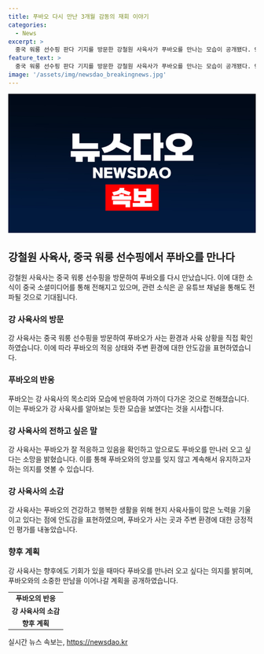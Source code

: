 ```yaml
---
title: 푸바오 다시 만난 3개월 감동의 재회 이야기
categories:
  - News
excerpt: >
  중국 워룽 선수핑 판다 기지를 방문한 강철원 사육사가 푸바오를 만나는 모습이 공개됐다. 92일 만에 푸바오를 만난 강 사육사는 푸바오가 잘 적응하는 것을 확인하며 믿음직한 사육사들의 노력에 안도감을 표현했다. 특히, 푸바오의 건강한 생활환경에 대한 긍정적인 평가와 앞으로도 만날 기회가 있을 때마다 푸바오를 찾고 싶다는 의사를 밝혔다. 유튜브 채널을 통해 더 많은 소식을 전할 예정으로 보인다.
feature_text: >
  중국 워룽 선수핑 판다 기지를 방문한 강철원 사육사가 푸바오를 만나는 모습이 공개됐다. 92일 만에 푸바오를 만난 강 사육사는 푸바오가 잘 적응하는 것을 확인하며 믿음직한 사육사들의 노력에 안도감을 표현했다. 특히, 푸바오의 건강한 생활환경에 대한 긍정적인 평가와 앞으로도 만날 기회가 있을 때마다 푸바오를 찾고 싶다는 의사를 밝혔다. 유튜브 채널을 통해 더 많은 소식을 전할 예정으로 보인다.
image: '/assets/img/newsdao_breakingnews.jpg'
---
```


<p><img src="/assets/img/newsdao_breakingnews.jpg" alt="ranknews 속보" /></p>

<h2 data-ke-size="size26">강철원 사육사, 중국 워룽 선수핑에서 푸바오를 만나다</h2>

<p data-ke-size="size16">강철원 사육사는 중국 워룽 선수핑을 방문하여 푸바오를 다시 만났습니다. 이에 대한 소식이 중국 소셜미디어를 통해 전해지고 있으며, 관련 소식은 곧 유튜브 채널을 통해도 전파될 것으로 기대됩니다.</p>

<h3>강 사육사의 방문</h3>

<p data-ke-size="size16">강 사육사는 중국 워룽 선수핑을 방문하여 푸바오가 사는 환경과 사육 상황을 직접 확인하였습니다. 이에 따라 푸바오의 적응 상태와 주변 환경에 대한 안도감을 표현하였습니다.</p>

<h3>푸바오의 반응</h3>

<p data-ke-size="size16">푸바오는 강 사육사의 목소리와 모습에 반응하여 가까이 다가온 것으로 전해졌습니다. 이는 푸바오가 강 사육사를 알아보는 듯한 모습을 보였다는 것을 시사합니다.</p>

<h3>강 사육사의 전하고 싶은 말</h3>

<p data-ke-size="size16">강 사육사는 푸바오가 잘 적응하고 있음을 확인하고 앞으로도 푸바오를 만나러 오고 싶다는 소망을 밝혔습니다. 이를 통해 푸바오와의 앙꼬를 잊지 않고 계속해서 유지하고자 하는 의지를 엿볼 수 있습니다.</p>

<h3>강 사육사의 소감</h3>

<p data-ke-size="size16">강 사육사는 푸바오의 건강하고 행복한 생활을 위해 현지 사육사들이 많은 노력을 기울이고 있다는 점에 안도감을 표현하였으며, 푸바오가 사는 곳과 주변 환경에 대한 긍정적인 평가를 내놓았습니다.</p>

<h3>향후 계획</h3>

<p data-ke-size="size16">강 사육사는 향후에도 기회가 있을 때마다 푸바오를 만나러 오고 싶다는 의지를 밝히며, 푸바오와의 소중한 만남을 이어나갈 계획을 공개하였습니다.</p>

<table>
  <tr>
    <td style="text-align: center; height: 17px;"><b>푸바오의 반응</b></td>
  </tr>
  <tr>
    <td style="text-align: center; height: 17px;"><b>강 사육사의 소감</b></td>
  </tr>
  <tr>
    <td style="text-align: center; height: 17px;"><b>향후 계획</b></td>
  </tr>
</table>
실시간 뉴스 속보는, <a href="https://newsdao.kr" rel="dofollow">https://newsdao.kr</a>


